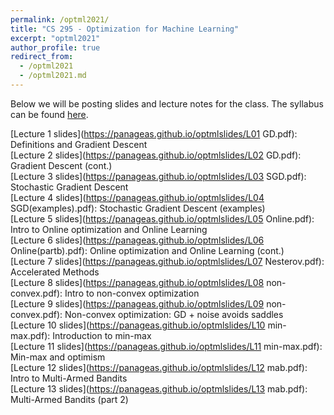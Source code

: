 ```yaml
---
permalink: /optml2021/
title: "CS 295 - Optimization for Machine Learning"
excerpt: "optml2021"
author_profile: true
redirect_from: 
  - /optml2021
  - /optml2021.md
---
```


Below we will be posting slides and lecture notes for the class. The syllabus can be found [here](https://panageas.github.io/_pages/syllabus_optml2021.pdf).

[Lecture 1 slides](https://panageas.github.io/optmlslides/L01 GD.pdf): Definitions and Gradient Descent <br/>
[Lecture 2 slides](https://panageas.github.io/optmlslides/L02 GD.pdf): Gradient Descent (cont.) <br/>
[Lecture 3 slides](https://panageas.github.io/optmlslides/L03 SGD.pdf): Stochastic Gradient Descent <br/>
[Lecture 4 slides](https://panageas.github.io/optmlslides/L04 SGD(examples).pdf): Stochastic Gradient Descent (examples) <br/>
[Lecture 5 slides](https://panageas.github.io/optmlslides/L05 Online.pdf): Intro to Online optimization and Online Learning <br/>
[Lecture 6 slides](https://panageas.github.io/optmlslides/L06 Online(partb).pdf): Online optimization and Online Learning (cont.) <br/>
[Lecture 7 slides](https://panageas.github.io/optmlslides/L07 Nesterov.pdf): Accelerated Methods <br/>
[Lecture 8 slides](https://panageas.github.io/optmlslides/L08 non-convex.pdf): Intro to non-convex optimization <br/>
[Lecture 9 slides](https://panageas.github.io/optmlslides/L09 non-convex.pdf): Non-convex optimization: GD + noise avoids saddles <br/>
[Lecture 10 slides](https://panageas.github.io/optmlslides/L10 min-max.pdf): Introduction to min-max <br/>
[Lecture 11 slides](https://panageas.github.io/optmlslides/L11 min-max.pdf): Min-max and optimism<br/>
[Lecture 12 slides](https://panageas.github.io/optmlslides/L12 mab.pdf): Intro to Multi-Armed Bandits<br/>
[Lecture 13 slides](https://panageas.github.io/optmlslides/L13 mab.pdf): Multi-Armed Bandits (part 2)<br/>
